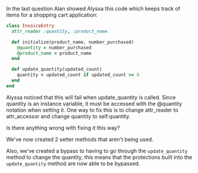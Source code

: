 In the last question Alan showed Alyssa this code which keeps track of items for a shopping cart application:

```Ruby
class InvoiceEntry
  attr_reader :quantity, :product_name

  def initialize(product_name, number_purchased)
    @quantity = number_purchased
    @product_name = product_name
  end

  def update_quantity(updated_count)
    quantity = updated_count if updated_count >= 0
  end
end
```

Alyssa noticed that this will fail when update_quantity is called. Since quantity is an instance variable, it must be accessed with the @quantity notation when setting it. One way to fix this is to change attr_reader to attr_accessor and change quantity to self.quantity.

Is there anything wrong with fixing it this way?

We've now created 2 setter methods that aren't being used.

Also, we've created a bypass to having to go through the `update_quantity` method to change the quantity, this means that the protections built into the `update_quantity` method are now able to be bypassed.